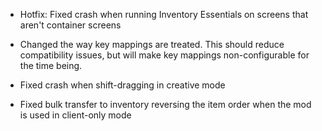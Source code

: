 - Hotfix: Fixed crash when running Inventory Essentials on screens that aren't container screens

- Changed the way key mappings are treated. This should reduce compatibility issues, but will make key mappings non-configurable for the time being.
- Fixed crash when shift-dragging in creative mode
- Fixed bulk transfer to inventory reversing the item order when the mod is used in client-only mode